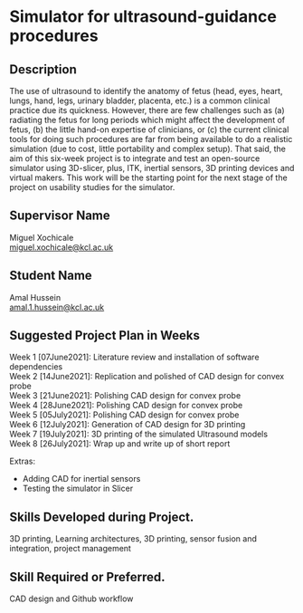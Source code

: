 # Simulator for ultrasound-guidance procedures 
## Description 
The use of ultrasound to identify the anatomy of fetus (head, eyes, heart, lungs, hand, legs, urinary bladder, placenta, etc.) is a common clinical practice due its quickness. 
However, there are few challenges such as (a) radiating the fetus for long periods which might affect the development of fetus, (b) the little hand-on expertise of clinicians, or (c) the current clinical tools for doing such procedures are far from being available to do a realistic simulation (due to cost, little portability and complex setup). 
That said, the aim of this six-week project is to integrate and test an open-source simulator using 3D-slicer, plus, ITK, inertial sensors, 3D printing devices and virtual makers. 
This work will be the starting point for the next stage of the project on usability studies for the simulator. 

## Supervisor Name 
Miguel Xochicale  
miguel.xochicale@kcl.ac.uk 

## Student Name 
Amal Hussein   
amal.1.hussein@kcl.ac.uk

## Suggested Project Plan in Weeks
Week 1 [07June2021]: Literature review and installation of software dependencies    
Week 2 [14June2021]: Replication and polished of CAD design for convex probe   
Week 3 [21June2021]: Polishing CAD design for convex probe   
Week 4 [28June2021]: Polishing CAD design for convex probe        
Week 5 [05July2021]: Polishing CAD design for convex probe   
Week 6 [12July2021]: Generation of CAD design for 3D printing  
Week 7 [19July2021]: 3D printing of the simulated Ultrasound models  
Week 8 [26July2021]: Wrap up and write up of short report     

Extras: 
* Adding CAD for inertial sensors  
* Testing the simulator in Slicer

## Skills Developed during Project.
3D printing, Learning architectures, 
3D printing, sensor fusion and integration, project management 

## Skill Required or Preferred.
CAD design and Github workflow